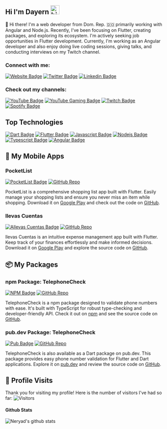 ## Hi I'm Dayern <img src="https://user-images.githubusercontent.com/1303154/88677602-1635ba80-d120-11ea-84d8-d263ba5fc3c0.gif" width="28px" height="28px" alt="hi">

👋 Hi there! I'm a web developer from Dom. Rep. 🇩🇴 primarily working with Angular and Node.js. Recently, I've been focusing on Flutter, creating packages, and exploring its ecosystem. I'm actively seeking job opportunities in Flutter development. Currently, I'm working as an Angular developer and also enjoy doing live coding sessions, giving talks, and conducting interviews on my Twitch channel.

### Connect with me:
[![Website Badge](https://img.shields.io/badge/Website-neryad.dev-0e76a8?style=flat&labelColor=0e76a8&logo=internet-explorer&logoColor=white)](https://neryad.dev/)
[![Twitter Badge](https://img.shields.io/badge/-@neryadg-1ca0f1?style=flat&labelColor=1ca0f1&logo=twitter&logoColor=white&link=https://twitter.com/Ipenywis)](https://twitter.com/NeryadG) 
[![Linkedin Badge](https://img.shields.io/badge/-DayernG-0e76a8?style=flat&labelColor=0e76a8&logo=linkedin&logoColor=white)](https://www.linkedin.com/in/dayern-gomez/)

### Check out my channels:
[![YouTube Badge](https://img.shields.io/badge/YouTube-Programming-red?style=flat&logo=youtube&logoColor=white)]([https://www.youtube.com/channel/UC_your_programming_channel_id](https://www.youtube.com/@neryad)) 
[![YouTube Gaming Badge](https://img.shields.io/badge/YouTube-Gaming-red?style=flat&logo=youtube&logoColor=white)]([https://www.youtube.com/channel/UC_your_gaming_channel_id](https://www.youtube.com/@neryadg)) 
[![Twitch Badge](https://img.shields.io/badge/Twitch-DayernG-9146FF?style=flat&logo=twitch&logoColor=white)](https://www.twitch.tv/neryad)
[![Spotify Badge](https://img.shields.io/badge/-spotify-1CB854?style=flat&labelColor=black&logo=spotify&logoColor=1CB854)]([https://open.spotify.com/show/3rellaT0hUB5CW9nMPsIvh](https://open.spotify.com/show/6f5DN27T1tLbS1f2vnSHih?si=e78fcf83e24f4338)) 


<!-- TODO: Add last video link -->

<!-- - 🔭 I’m currently working on **Slearn** (Professional Courses Platform).
- :computer: Most used line of code `git commit -m "Initial Commit"`
- 🤔 I’m looking for help with Outstanding Video ideas.
- 📫 How to reach me: islempenywis@gmail.com.
- 😄 Pronouns: CoderOne, Ipenywis, islempenywis.
- ⚡ Fun fact: I play games and go to the GYM very often. -->

## Top Technologies

<!-- TODO: Make technologies links takes you to repositories -->
[![Dart Badge](https://img.shields.io/badge/-Dart-0175C2?style=for-the-badge&labelColor=black&logo=dart&logoColor=0175C2)](#) 
[![Flutter Badge](https://img.shields.io/badge/-Flutter-02569B?style=for-the-badge&labelColor=black&logo=flutter&logoColor=02569B)](#)
[![Javascript Badge](https://img.shields.io/badge/-Javascript-F0DB4F?style=for-the-badge&labelColor=black&logo=javascript&logoColor=F0DB4F)](#) [![Nodejs Badge](https://img.shields.io/badge/-Nodejs-3C873A?style=for-the-badge&labelColor=black&logo=node.js&logoColor=3C873A)](#)[![Typescript Badge](https://img.shields.io/badge/-Typescript-007acc?style=for-the-badge&labelColor=black&logo=typescript&logoColor=007acc)](#) 
[![Angular Badge](https://img.shields.io/badge/-Angular-E23236?style=for-the-badge&labelColor=white&logo=angular&logoColor=E23236)](#) 

## 📱 My Mobile Apps

### PocketList
[![PocketList Badge](https://img.shields.io/badge/-PocketList-3DDC84?style=for-the-badge&logo=google-play&logoColor=white)](https://play.google.com/store/apps/details?id=com.neryad.shopapp)
[![GitHub Repo](https://img.shields.io/badge/Repository-GitHub-blue?style=for-the-badge&logo=github&logoColor=white)](https://github.com/neryad/shopapp.git)

PocketList is a comprehensive shopping list app built with Flutter. Easily manage your shopping lists and ensure you never miss an item while shopping. Download it on [Google Play](https://play.google.com/store/apps/details?id=com.neryad.shopapp) and check out the code on [GitHub](https://github.com/neryad/shopapp.git).

### llevas Cuentas
[![Allevas Cuentas Badge](https://img.shields.io/badge/-Allevas_Cuentas-3DDC84?style=for-the-badge&logo=google-play&logoColor=white)](https://play.google.com/store/apps/details?id=com.neryad.lleva_cuentas)
[![GitHub Repo](https://img.shields.io/badge/Repository-GitHub-blue?style=for-the-badge&logo=github&logoColor=white)](https://github.com/neryad/lleva_cuentas_flutter.git)

llevas Cuentas is an intuitive expense management app built with Flutter. Keep track of your finances effortlessly and make informed decisions. Download it on [Google Play](https://play.google.com/store/apps/details?id=com.neryad.lleva_cuentas) and explore the source code on [GitHub](https://github.com/neryad/lleva_cuentas_flutter.git).

## 📦 My Packages

### npm Package: TelephoneCheck
[![NPM Badge](https://img.shields.io/badge/NPM-TelephoneCheck-CB3837?style=for-the-badge&logo=npm&logoColor=white)](https://www.npmjs.com/package/telephonecheck)
[![GitHub Repo](https://img.shields.io/badge/Repository-GitHub-blue?style=for-the-badge&logo=github&logoColor=white)](https://github.com/neryad/ts-phone-validtor.git)

TelephoneCheck is a npm package designed to validate phone numbers with ease. It's built with TypeScript for robust type-checking and developer-friendly API. Check it out on [npm](https://www.npmjs.com/package/telephonecheck) and see the source code on [GitHub](https://github.com/neryad/ts-phone-validtor.git).

### pub.dev Package: TelephoneCheck
[![Pub Badge](https://img.shields.io/badge/pub.dev-TelephoneCheck-0175C2?style=for-the-badge&logo=dart&logoColor=white)](https://pub.dev/packages/telephone_check)
[![GitHub Repo](https://img.shields.io/badge/Repository-GitHub-blue?style=for-the-badge&logo=github&logoColor=white)](https://github.com/neryad/dart_phone_checker)

TelephoneCheck is also available as a Dart package on pub.dev. This package provides easy phone number validation for Flutter and Dart applications. Explore it on [pub.dev](https://pub.dev/packages/telephone_check) and review the source code on [GitHub](https://github.com/neryad/dart_phone_checker).

<!-- ### Tutorials

<img align="left" alt="React" width="26px" src="https://raw.githubusercontent.com/github/explore/80688e429a7d4ef2fca1e82350fe8e3517d3494d/topics/react/react.png" />

<img align="left" alt="HTML5" width="26px" src="https://raw.githubusercontent.com/github/explore/80688e429a7d4ef2fca1e82350fe8e3517d3494d/topics/html/html.png" />

<img align="left" alt="JavaScript" width="26px" src="https://raw.githubusercontent.com/github/explore/80688e429a7d4ef2fca1e82350fe8e3517d3494d/topics/javascript/javascript.png" />

<img align="left" alt="Visual Studio Code" width="26px" src="https://raw.githubusercontent.com/github/explore/80688e429a7d4ef2fca1e82350fe8e3517d3494d/topics/visual-studio-code/visual-studio-code.png" />

<img align="left" alt="Sass" width="26px" src="https://raw.githubusercontent.com/github/explore/80688e429a7d4ef2fca1e82350fe8e3517d3494d/topics/sass/sass.png" />

<img align="left" alt="Node.js" width="26px" src="https://raw.githubusercontent.com/github/explore/80688e429a7d4ef2fca1e82350fe8e3517d3494d/topics/nodejs/nodejs.png" />

<img align="left" alt="SQL" width="26px" src="https://raw.githubusercontent.com/github/explore/80688e429a7d4ef2fca1e82350fe8e3517d3494d/topics/sql/sql.png" />

<img align="left" alt="MySQL" width="26px" src="https://raw.githubusercontent.com/github/explore/80688e429a7d4ef2fca1e82350fe8e3517d3494d/topics/mysql/mysql.png" />

<img align="left" alt="Git" width="26px" src="https://raw.githubusercontent.com/github/explore/80688e429a7d4ef2fca1e82350fe8e3517d3494d/topics/git/git.png" />

<img align="left" alt="MongoDB" width="26px" src="https://raw.githubusercontent.com/github/explore/80688e429a7d4ef2fca1e82350fe8e3517d3494d/topics/mongodb/mongodb.png" />

<br />
<br /> -->

<!-- #### Bizness -->

<!-- - :paperclip: [My Resume/CV](https://github.com/ipenywis/ipenywis/blob/master/resumes/resume%20v1.0.pdf)

- :email: myema@gmail.com --->

## 👥 Profile Visits

Thank you for visiting my profile! Here is the number of visitors I've had so far: ![Visitors](https://komarev.com/ghpvc/?username=neryad)


<!-- <details> -->
<!-- <summary>
  More stuff about me
</summary>

<br >

I love sharing knowledge and putting tutorials, courses and posts together for helping other developers, and tjat's why CoderOne Youtube Channel exists!

#### Coding Stats

<!--START_SECTION:waka

```text
TypeScript   15 hrs 41 mins  ████████████████████▓░░░░   82.29 %
HTML         1 hr 50 mins    ██▒░░░░░░░░░░░░░░░░░░░░░░   09.61 %
Other        2 mins          ░░░░░░░░░░░░░░░░░░░░░░░░░   00.25 %
YAML         2 mins          ░░░░░░░░░░░░░░░░░░░░░░░░░   00.19 %
```

<!--END_SECTION:wak --->

#### Github Stats

![Neryad's github stats](https://github-readme-stats.vercel.app/api?username=neryad&count_private=true&theme=tokyonight&hide=contribs,prs)

<!-- </details> -->
